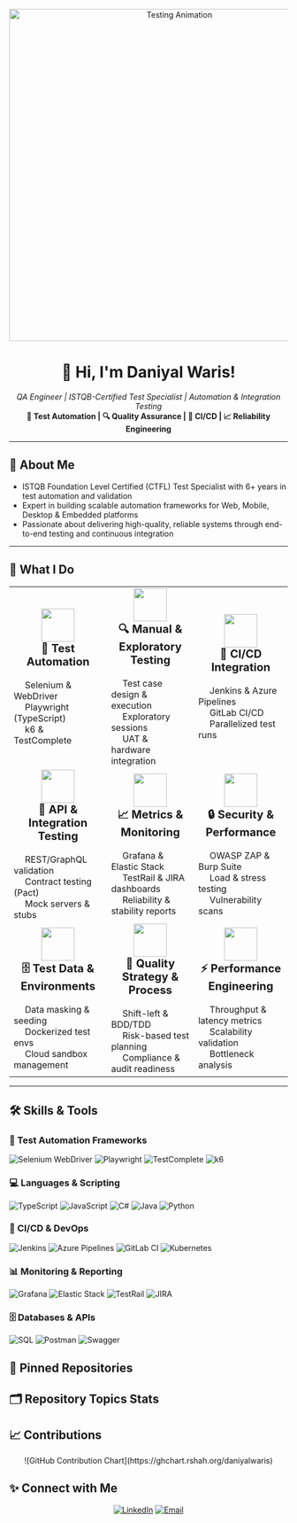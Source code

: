<!--
  👋 Hello, I'm Daniyal Waris!
  QA Engineer ensuring delivery of high-reliability software and systems.
-->

<p align="center">
  <img src="https://media.giphy.com/media/l0MYy85TYpMCpKVb2/giphy.gif" alt="Testing Animation" width="600"/>
</p>

<h1 align="center">👋 Hi, I'm Daniyal Waris!</h1>
<p align="center">
  <em>QA Engineer | ISTQB-Certified Test Specialist | Automation & Integration Testing</em><br/>
  <strong>🧪 Test Automation | 🔍 Quality Assurance | 🚀 CI/CD | 📈 Reliability Engineering</strong>
</p>

---

## 🚀 About Me

- ISTQB Foundation Level Certified (CTFL) Test Specialist with 6+ years in test automation and validation  
- Expert in building scalable automation frameworks for Web, Mobile, Desktop & Embedded platforms  
- Passionate about delivering high-quality, reliable systems through end-to-end testing and continuous integration  

---

## 🚀 What I Do

<table>
  <tr>
    <td align="center" width="320" height="220">
      <img src="https://cdn-icons-png.flaticon.com/128/3590/3590556.png" width="60"/><br>
      <strong style="font-size: 20px;">🧪 Test Automation</strong><br><br>
      <div align="left">
        <img src="https://cdn-icons-png.flaticon.com/128/5968/5968544.png" width="16"/> Selenium & WebDriver<br>
        <img src="https://cdn-icons-png.flaticon.com/128/2885/2885278.png" width="16"/> Playwright (TypeScript)<br>
        <img src="https://cdn-icons-png.flaticon.com/128/3642/3642967.png" width="16"/> k6 & TestComplete
      </div>
    </td>
    <td align="center" width="320" height="220">
      <img src="https://cdn-icons-png.flaticon.com/128/2711/2711401.png" width="60"/><br>
      <strong style="font-size: 20px;">🔍 Manual & Exploratory Testing</strong><br><br>
      <div align="left">
        <img src="https://cdn-icons-png.flaticon.com/128/3064/3064197.png" width="16"/> Test case design & execution<br>
        <img src="https://cdn-icons-png.flaticon.com/128/1112/1112505.png" width="16"/> Exploratory sessions<br>
        <img src="https://cdn-icons-png.flaticon.com/128/1011/1011803.png" width="16"/> UAT & hardware integration
      </div>
    </td>
    <td align="center" width="320" height="220">
      <img src="https://cdn-icons-png.flaticon.com/128/833/833524.png" width="60"/><br>
      <strong style="font-size: 20px;">🔄 CI/CD Integration</strong><br><br>
      <div align="left">
        <img src="https://cdn-icons-png.flaticon.com/128/919/919836.png" width="16"/> Jenkins & Azure Pipelines<br>
        <img src="https://cdn-icons-png.flaticon.com/128/5968/5968874.png" width="16"/> GitLab CI/CD<br>
        <img src="https://cdn-icons-png.flaticon.com/128/1082/1082601.png" width="16"/> Parallelized test runs
      </div>
    </td>
  </tr>
  <tr>
    <td align="center" width="320" height="220">
      <img src="https://cdn-icons-png.flaticon.com/128/1170/1170576.png" width="60"/><br>
      <strong style="font-size: 20px;">🔗 API & Integration Testing</strong><br><br>
      <div align="left">
        <img src="https://cdn-icons-png.flaticon.com/128/1083/1083622.png" width="16"/> REST/GraphQL validation<br>
        <img src="https://cdn-icons-png.flaticon.com/128/2907/2907766.png" width="16"/> Contract testing (Pact)<br>
        <img src="https://cdn-icons-png.flaticon.com/128/189/189693.png" width="16"/> Mock servers & stubs
      </div>
    </td>
    <td align="center" width="320" height="220">
      <img src="https://cdn-icons-png.flaticon.com/128/3176/3176295.png" width="60"/><br>
      <strong style="font-size: 20px;">📈 Metrics & Monitoring</strong><br><br>
      <div align="left">
        <img src="https://cdn-icons-png.flaticon.com/128/1167/1167223.png" width="16"/> Grafana & Elastic Stack<br>
        <img src="https://cdn-icons-png.flaticon.com/128/2043/2043203.png" width="16"/> TestRail & JIRA dashboards<br>
        <img src="https://cdn-icons-png.flaticon.com/128/2913/2913508.png" width="16"/> Reliability & stability reports
      </div>
    </td>
    <td align="center" width="320" height="220">
      <img src="https://cdn-icons-png.flaticon.com/128/2910/2910795.png" width="60"/><br>
      <strong style="font-size: 20px;">🔒 Security & Performance</strong><br><br>
      <div align="left">
        <img src="https://cdn-icons-png.flaticon.com/128/1082/1082603.png" width="16"/> OWASP ZAP & Burp Suite<br>
        <img src="https://cdn-icons-png.flaticon.com/128/2306/2306433.png" width="16"/> Load & stress testing<br>
        <img src="https://cdn-icons-png.flaticon.com/128/616/616494.png" width="16"/> Vulnerability scans
      </div>
    </td>
  </tr>
  <tr>
    <td align="center" width="320" height="220">
      <img src="https://cdn-icons-png.flaticon.com/128/4984/4984428.png" width="60"/><br>
      <strong style="font-size: 20px;">🗄️ Test Data & Environments</strong><br><br>
      <div align="left">
        <img src="https://cdn-icons-png.flaticon.com/128/396/396050.png" width="16"/> Data masking & seeding<br>
        <img src="https://cdn-icons-png.flaticon.com/128/919/919853.png" width="16"/> Dockerized test envs<br>
        <img src="https://cdn-icons-png.flaticon.com/128/4149/4149792.png" width="16"/> Cloud sandbox management
      </div>
    </td>
    <td align="center" width="320" height="220">
      <img src="https://cdn-icons-png.flaticon.com/128/1082/1082605.png" width="60"/><br>
      <strong style="font-size: 20px;">🎯 Quality Strategy & Process</strong><br><br>
      <div align="left">
        <img src="https://cdn-icons-png.flaticon.com/128/3220/3220455.png" width="16"/> Shift-left & BDD/TDD<br>
        <img src="https://cdn-icons-png.flaticon.com/128/2208/2208393.png" width="16"/> Risk-based test planning<br>
        <img src="https://cdn-icons-png.flaticon.com/128/2910/2910795.png" width="16"/> Compliance & audit readiness
      </div>
    </td>
    <td align="center" width="320" height="220">
      <img src="https://cdn-icons-png.flaticon.com/128/2921/2921222.png" width="60"/><br>
      <strong style="font-size: 20px;">⚡ Performance Engineering</strong><br><br>
      <div align="left">
        <img src="https://cdn-icons-png.flaticon.com/128/4293/4293701.png" width="16"/> Throughput & latency metrics<br>
        <img src="https://cdn-icons-png.flaticon.com/128/1082/1082643.png" width="16"/> Scalability validation<br>
        <img src="https://cdn-icons-png.flaticon.com/128/3043/3043470.png" width="16"/> Bottleneck analysis
      </div>
    </td>
  </tr>
</table>

---

## 🛠️ Skills & Tools

### 🧪 Test Automation Frameworks
<p>
  <img src="https://img.shields.io/badge/Selenium-430098?logo=selenium&logoColor=white" alt="Selenium WebDriver"/>
  <img src="https://img.shields.io/badge/Playwright-000000?logo=playwright&logoColor=white" alt="Playwright"/>
  <img src="https://img.shields.io/badge/TestComplete-ff7b00?logo=testcomplete&logoColor=white" alt="TestComplete"/>
  <img src="https://img.shields.io/badge/k6-00aaff?logo=k6&logoColor=white" alt="k6"/>
</p>

### 💻 Languages & Scripting
<p>
  <img src="https://img.shields.io/badge/TypeScript-007acc?logo=typescript&logoColor=white" alt="TypeScript"/>
  <img src="https://img.shields.io/badge/JavaScript-F7DF1E?logo=javascript&logoColor=black" alt="JavaScript"/>
  <img src="https://img.shields.io/badge/C%23-239120?logo=c-sharp&logoColor=white" alt="C#"/>
  <img src="https://img.shields.io/badge/Java-007396?logo=java&logoColor=white" alt="Java"/>
  <img src="https://img.shields.io/badge/Python-3776AB?logo=python&logoColor=white" alt="Python"/>
</p>

### 🚀 CI/CD & DevOps
<p>
  <img src="https://img.shields.io/badge/Jenkins-d24939?logo=jenkins&logoColor=white" alt="Jenkins"/>
  <img src="https://img.shields.io/badge/Azure_Pipelines-0078d4?logo=azurepipelines&logoColor=white" alt="Azure Pipelines"/>
  <img src="https://img.shields.io/badge/GitLab_CI-fc6d26?logo=gitlab&logoColor=white" alt="GitLab CI"/>
  <img src="https://img.shields.io/badge/Kubernetes-326ce5?logo=kubernetes&logoColor=white" alt="Kubernetes"/>
</p>

### 📊 Monitoring & Reporting
<p>
  <img src="https://img.shields.io/badge/Grafana-f46800?logo=grafana&logoColor=white" alt="Grafana"/>
  <img src="https://img.shields.io/badge/Elastic_Stack-005571?logo=elastic&logoColor=white" alt="Elastic Stack"/>
  <img src="https://img.shields.io/badge/TestRail-02569b?logo=testrail&logoColor=white" alt="TestRail"/>
  <img src="https://img.shields.io/badge/JIRA-0052cc?logo=jira&logoColor=white" alt="JIRA"/>
</p>

### 🗄️ Databases & APIs
<p>
  <img src="https://img.shields.io/badge/SQL-4479A1?logo=mysql&logoColor=white" alt="SQL"/>
  <img src="https://img.shields.io/badge/Postman-ff6c37?logo=postman&logoColor=white" alt="Postman"/>
  <img src="https://img.shields.io/badge/Swagger-85EA2D?logo=swagger&logoColor=white" alt="Swagger"/>
</p>

## 📂 Pinned Repositories

<p align="center">
  <!-- Add your pinned repos here -->
</p>

## 🗂️ Repository Topics Stats

<p align="center">
  <!-- Insert topic badges here -->
</p>

## 📈 Contributions

<p align="center">
  ![GitHub Contribution Chart](https://ghchart.rshah.org/daniyalwaris)
</p>

## ✨ Connect with Me

<p align="center">
  <a href="https://linkedin.com/in/daniyalwaris" target="_blank"><img src="https://img.shields.io/badge/LinkedIn-0077B5?logo=linkedin&logoColor=white" alt="LinkedIn"/></a>
  <a href="mailto:daniyalwaris92@gmail.com"><img src="https://img.shields.io/badge/Email-D14836?logo=gmail&logoColor=white" alt="Email"/></a>
</p>
